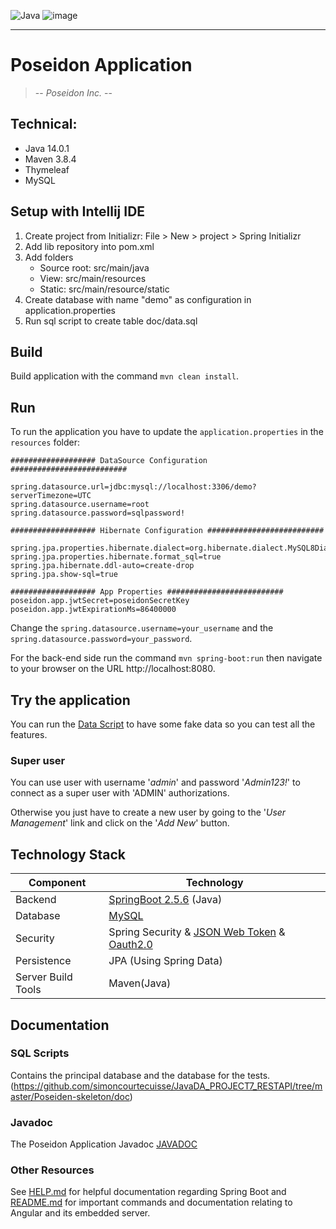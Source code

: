 ![Java](https://img.shields.io/badge/made%20with-JAVA-%23C9284D?style=for-the-badge&logo=java&logoColor=#EC1C24)
![image](https://camo.githubusercontent.com/49fbb99f92674cc6825349b154b65aaf4064aec465d61e8e1f9fb99da3d922a1/68747470733a2f2f696d672e736869656c64732e696f2f62616467652f68746d6c352d2532334533344632362e7376673f7374796c653d666f722d7468652d6261646765266c6f676f3d68746d6c35266c6f676f436f6c6f723d7768697465)


____________________

# Poseidon Application
> -- _Poseidon Inc._ --

## Technical:

- Java 14.0.1
- Maven 3.8.4
- Thymeleaf
- MySQL

## Setup with Intellij IDE
1. Create project from Initializr: File > New > project > Spring Initializr
2. Add lib repository into pom.xml
3. Add folders
    - Source root: src/main/java
    - View: src/main/resources
    - Static: src/main/resource/static
4. Create database with name "demo" as configuration in application.properties
5. Run sql script to create table doc/data.sql

## Build
Build application with the command `mvn clean install`.

## Run
To run the application you have to update the `application.properties` in the `resources` folder:
```properties
################### DataSource Configuration ##########################

spring.datasource.url=jdbc:mysql://localhost:3306/demo?serverTimezone=UTC
spring.datasource.username=root
spring.datasource.password=sqlpassword!

################### Hibernate Configuration ##########################

spring.jpa.properties.hibernate.dialect=org.hibernate.dialect.MySQL8Dialect
spring.jpa.properties.hibernate.format_sql=true
spring.jpa.hibernate.ddl-auto=create-drop
spring.jpa.show-sql=true

################### App Properties ##########################
poseidon.app.jwtSecret=poseidonSecretKey
poseidon.app.jwtExpirationMs=86400000
```
Change the `spring.datasource.username=your_username` and the `spring.datasource.password=your_password`.

For the back-end side run the command `mvn spring-boot:run` then navigate to your browser on the URL http://localhost:8080.

## Try the application

You can run the [Data Script](Poseiden-skeleton/doc/dataTest.sql) to have some fake data so you can test all the features.

### Super user
You can use user with username '_admin_' and password
'_Admin123!_' to connect as a super user with 'ADMIN' authorizations.

Otherwise you just have to create a new user by going to the '_User Management_' link and click on the '_Add New_' button.

## Technology Stack
Component         | Technology
---               | ---
Backend           | [SpringBoot 2.5.6](https://projects.spring.io/spring-boot) (Java)
Database          | [MySQL](https://www.mysql.com/)
Security          | Spring Security & [JSON Web Token](https://jwt.io/) & [Oauth2.0](https://oauth.net/2/)
Persistence       | JPA (Using Spring Data)
Server Build Tools| Maven(Java)

## Documentation

### SQL Scripts
Contains the principal database and the database for the tests.
(https://github.com/simoncourtecuisse/JavaDA_PROJECT7_RESTAPI/tree/master/Poseiden-skeleton/doc)

### Javadoc
The Poseidon Application Javadoc [JAVADOC](Poseiden-skeleton/doc/Javadoc/index.html)

### Other Resources
See [HELP.md](https://github.com/simoncourtecuisse/PayMyBuddy/blob/main/PayMyBuddy/HELP.md) for helpful documentation regarding Spring Boot and [README.md](/README.md) for important commands and documentation relating to Angular and its embedded server.
